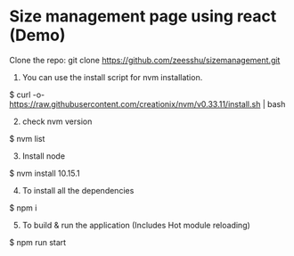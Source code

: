 # Size management page using react (Demo)

Clone the repo: git clone https://github.com/zeesshu/sizemanagement.git

1. You can use the install script for nvm installation.

  $ curl -o- https://raw.githubusercontent.com/creationix/nvm/v0.33.11/install.sh | bash

2. check nvm version

  $ nvm list

3. Install node

  $ nvm install 10.15.1

4. To install all the dependencies

  $ npm i

5. To build & run the application (Includes Hot module reloading)

  $ npm run start
